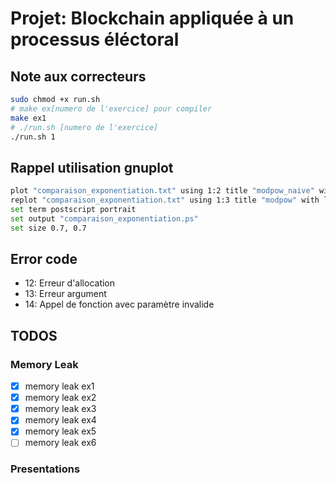# Projet: Blockchain appliquée à un processus éléctoral

## Note aux correcteurs

```bash
sudo chmod +x run.sh
# make ex[numero de l'exercice] pour compiler 
make ex1
# ./run.sh [numero de l'exercice]
./run.sh 1
```

## Rappel utilisation gnuplot

```bash
plot "comparaison_exponentiation.txt" using 1:2 title "modpow_naive" with lines
replot "comparaison_exponentiation.txt" using 1:3 title "modpow" with lines
set term postscript portrait
set output "comparaison_exponentiation.ps"
set size 0.7, 0.7
```

## Error code

- 12: Erreur d'allocation
- 13: Erreur argument
- 14: Appel de fonction avec paramètre invalide

## TODOS

### Memory Leak

- [x] memory leak ex1
- [x] memory leak ex2
- [x] memory leak ex3
- [x] memory leak ex4
- [x] memory leak ex5
- [ ] memory leak ex6

### Presentations

